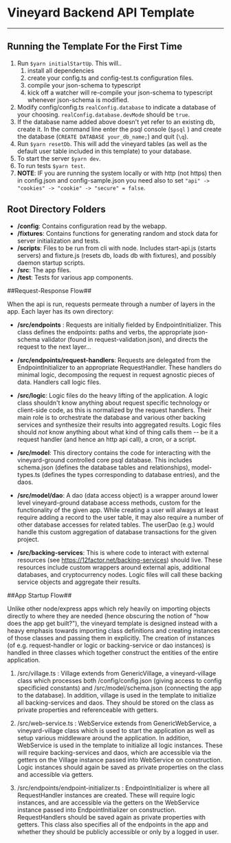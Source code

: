 # Vineyard Backend API Template
---------

## Running the Template For the First Time ##
1. Run `$yarn initialStartUp`. This will..
    1. install all dependencies
    2. create your config.ts and config-test.ts configuration files.
    3. compile your json-schema to typescript
    4. kick off a watcher will re-compile your json-schema to typescript whenever json-schema is modified.
2. Modify config/config.ts `realConfig.database` to indicate a database of your choosing. `realConfig.database.devMode` should be `true`.
3. If the database name added above doesn't yet refer to an existing db, create it. In the command line enter the psql console (`$psql` ) and create the database (`CREATE DATABASE your_db_name;`) and quit (`\q`).
7. Run `$yarn resetDb`. This will add the vineyard tables (as well as the default user table included in this template) to your database.
8. To start the server `$yarn dev`.
9. To run tests `$yarn test`.
10. **NOTE**: IF you are running the system locally or with http (not https) then in config.json and config-sample.json you need also to set `"api" -> "cookies" -> "cookie" -> "secure" = false`. 

## Root Directory Folders ##

 - **/config**: Contains configuration read by the webapp.
 - **/fixtures**: Contains functions for generating random and stock data for server initialization and tests.
 - **/scripts**: Files to be run from cli with node. Includes start-api.js (starts servers) and fixture.js (resets db, loads db with fixtures), and possibly daemon startup scripts.
 - **/src**: The app files.
 - **/test**: Tests for various app components.

##Request-Response Flow##

When the api is run, requests permeate through a number of layers in the app. Each layer has its own directory:

- **/src/endpoints** : Requests are initially fielded by EndpointInitializer. This class defines the endpoints: paths and verbs, the appropriate json-schema validator (found in request-validation.json), and directs the request to the next layer...

- **/src/endpoints/request-handlers**: Requests are delegated from the EndpointInitializer to an appropriate RequestHandler. These handlers do minimal logic, decomposing the request in request agnostic pieces of data. Handlers call logic files.

- **/src/logic**:  Logic files do the heavy lifting of the application. A logic class shouldn't know anything about request specific technology or client-side code, as this is normalized by the request handlers. Their main role is to orchestrate the database and various other backing services and synthesize their results into aggregated results. Logic files should _not_ know anything about what kind of thing calls them -- be it a request handler (and hence an http api call), a cron, or a script.

- **/src/model**: This directory contains the code for interacting with the vineyard-ground controlled core psql database. This includes schema.json (defines the database tables and relationships), model-types.ts (defines the types corresponding to database entries), and the daos.

- **/src/model/dao**: A dao (data access object) is a wrapper around lower level vineyard-ground database access methods, custom for the functionality of the given app. While creating a user will always at least require adding a record to the user table, it may also require a number of other database accesses for related tables. The userDao (e.g.) would handle this custom aggregation of database transactions for the given project.

- **/src/backing-services**: This is where code to interact with external resources (see https://12factor.net/backing-services) should live. These resources include custom wrappers around external apis, additional databases, and cryptocurrency nodes. Logic files will call these backing service objects and aggregate their results.

##App Startup Flow##

Unlike other node/express apps which rely heavily on importing objects directly to where they are needed (hence obscuring the notion of "how does the app get built?"), the vineyard template is designed instead with a heavy emphasis towards importing class definitions and creating instances of those classes and passing them in explicitly. The creation of instances (of e.g. request-handler or logic or backing-service or dao instances) is handled in three classes which together construct the entities of the entire application.

1. /src/village.ts :  Village extends from GenericVillage, a vineyard-village class which processes both /config/config.json (giving access to config specificied constants) and /src/model/schema.json (connecting the app to the database). In addition, village is used in the template to initialize all backing-services and daos. They should be stored on the class as private properties and referenceable with getters.

2. /src/web-service.ts : WebService extends from GenericWebService, a vineyard-village class which is used to start the application as well as setup various middleware around the application. In addition, WebService is used in the template to initialize all logic instances.  These will require backing-services and daos, which are accessible via the getters on the Village instance passed into WebService on construction. Logic instances should again be saved as private properties on the class and accessible via getters.

3.  /src/endpoints/endpoint-initializer.ts : EndpointInitializer is where all RequestHandler instances are created. These will require logic instances, and are accessible via the getters on the  WebService instance passed into EndpointInitializer on construction. RequestHandlers should be saved again as private properties with getters. This class also specifies all of the endpoints in the app and whether they should be publicly accessible or only by a logged in user.